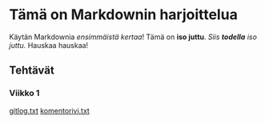 # Tämä on Markdownin harjoittelua

Käytän Markdownia *ensimmäistä kertaa*! Tämä on **iso juttu**. _Siis **todella** iso juttu._ Hauskaa hauskaa!

## Tehtävät

### Viikko 1

[gitlog.txt](https://github.com/saaruuna/ot-harjoitustyo/blob/master/laskarit/viikko1/gitlog.txt)
[komentorivi.txt](https://github.com/saaruuna/ot-harjoitustyo/blob/master/laskarit/viikko1/komentorivi.txt)
